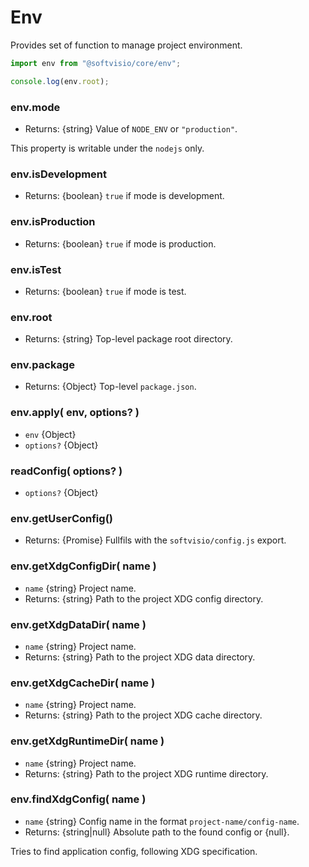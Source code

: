# Env

Provides set of function to manage project environment.

```javascript
import env from "@softvisio/core/env";

console.log(env.root);
```

### env.mode

-   Returns: {string} Value of `NODE_ENV` or `"production"`.

This property is writable under the `nodejs` only.

### env.isDevelopment

-   Returns: {boolean} `true` if mode is development.

### env.isProduction

-   Returns: {boolean} `true` if mode is production.

### env.isTest

-   Returns: {boolean} `true` if mode is test.

### env.root

-   Returns: {string} Top-level package root directory.

### env.package

-   Returns: {Object} Top-level `package.json`.

### env.apply( env, options? )

-   `env` {Object}
-   `options?` {Object}

### readConfig( options? )

-   `options?` {Object}

### env.getUserConfig()

-   Returns: {Promise} Fullfils with the `softvisio/config.js` export.

### env.getXdgConfigDir( name )

-   `name` {string} Project name.
-   Returns: {string} Path to the project XDG config directory.

### env.getXdgDataDir( name )

-   `name` {string} Project name.
-   Returns: {string} Path to the project XDG data directory.

### env.getXdgCacheDir( name )

-   `name` {string} Project name.
-   Returns: {string} Path to the project XDG cache directory.

### env.getXdgRuntimeDir( name )

-   `name` {string} Project name.
-   Returns: {string} Path to the project XDG runtime directory.

### env.findXdgConfig( name )

-   `name` {string} Config name in the format `project-name/config-name`.
-   Returns: {string|null} Absolute path to the found config or {null}.

Tries to find application config, following XDG specification.
